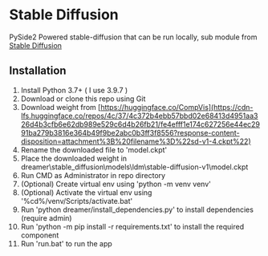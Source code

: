 # Stable Diffusion

PySide2 Powered stable-diffusion that can be run locally, sub module from [Stable Diffusion](https://github.com/timothyhalim/stable-diffusion)


## Installation
1. Install Python 3.7+ ( I use 3.9.7 ) 
2. Download or clone this repo using Git
3. Download weight from [https://huggingface.co/CompVis](https://cdn-lfs.huggingface.co/repos/4c/37/4c372b4ebb57bbd02e68413d4951aa326d4b3cfb6e62db989e529c6d4b26fb21/fe4efff1e174c627256e44ec2991ba279b3816e364b49f9be2abc0b3ff3f8556?response-content-disposition=attachment%3B%20filename%3D%22sd-v1-4.ckpt%22)
4. Rename the downloaded file to 'model.ckpt' 
5. Place the downloaded weight in dreamer\stable_diffusion\models\ldm\stable-diffusion-v1\model.ckpt
6. Run CMD as Administrator in repo directory
7. (Optional) Create virtual env using 'python -m venv venv'
8. (Optional) Activate the virtual env using '%cd%/venv/Scripts/activate.bat'
9. Run 'python dreamer/install_dependencies.py' to install dependencies (require admin)
10. Run 'python -m pip install -r requirements.txt' to install the required component
11. Run 'run.bat' to run the app